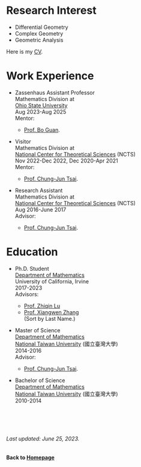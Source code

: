 # Research Interest
* Differential Geometry  
* Complex Geometry 
* Geometric Analysis

Here is my [CV](https://github.com/chaominl/chaominl.github.io/raw/master/Curriculum-Vitae-2024.pdf).


# Work Experience

* Zassenhaus Assistant Professor  
Mathematics Division at  
[Ohio State University](https://math.osu.edu)  
Aug 2023-Aug 2025   
Mentor:  
    - [Prof. Bo Guan]([http://homepage.ntu.edu.tw/~cjtsai/](https://people.math.osu.edu/guan.19/)). 

* Visitor  
Mathematics Division at  
[National Center for Theoretical Sciences](http://www.ncts.ntu.edu.tw) (NCTS)  
Nov 2022-Dec 2022, Dec 2020-Apr 2021    
Mentor:  
    - [Prof. Chung-Jun Tsai](http://homepage.ntu.edu.tw/~cjtsai/). 

* Research Assistant  
Mathematics Division at  
[National Center for Theoretical Sciences](http://www.ncts.ntu.edu.tw) (NCTS)  
Aug 2016-June 2017    
Advisor:  
    - [Prof. Chung-Jun Tsai](http://homepage.ntu.edu.tw/~cjtsai/). 



# Education

* Ph.D. Student  
[Department of Mathematics](https://www.math.uci.edu)  
University of California, Irvine   
2017-2023    
Advisors: 
    - [Prof. Zhiqin Lu](https://www.math.uci.edu/~zlu/)    
    - [Prof. Xiangwen Zhang](https://www.math.uci.edu/~xiangwen/)    
(Sort by Last Name.)  

* Master of Science   
[Department of Mathematics](http://www.math.ntu.edu.tw)   
[National Taiwan University](http://www.ntu.edu.tw) (國立臺灣大學)  
2014-2016  
Advisor:  
    - [Prof. Chung-Jun Tsai](http://homepage.ntu.edu.tw/~cjtsai/). 

* Bachelor of Science  
[Department of Mathematics](http://www.math.ntu.edu.tw)  
[National Taiwan University](http://www.ntu.edu.tw) (國立臺灣大學)   
2010-2014  


<br />    
<br />
<br /> 

###### Last updated: June 25, 2023.
#### Back to [Homepage](https://chaominl.github.io)
